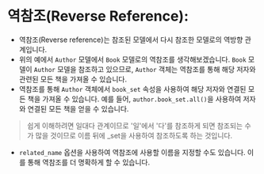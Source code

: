 # 역참조(Reverse Reference):
- 역참조(Reverse reference)는 참조된 모델에서 다시 참조한 모델로의 역방향 관계입니다.
- 위의 예에서 `Author` 모델에서 `Book` 모델로의 역참조를 생각해보겠습니다. `Book` 모델이 `Author` 모델을 참조하고 있으므로, `Author` 객체는 역참조를 통해 해당 저자와 관련된 모든 책을 가져올 수 있습니다.
- 역참조를 통해 `Author` 객체에서 `book_set` 속성을 사용하여 해당 저자와 연결된 모든 책을 가져올 수 있습니다. 예를 들어, `author.book_set.all()`을 사용하여 저자와 연결된 모든 책을 얻을 수 있습니다.
> 쉽게 이해하려면 일대다 관계이므로 '일'에서 '다'를 참조하게 되면 참조되는 수가 많을 것이므로 이름 뒤에 \_set을 사용하여 참조하도록 하는 것입니다.
- `related_name` 옵션을 사용하여 역참조에 사용할 이름을 지정할 수도 있습니다. 이를 통해 역참조를 더 명확하게 할 수 있습니다.